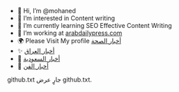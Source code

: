 - 👋 Hi, I’m @mohaned
- 👀 I’m interested in Content writing
- 🌱 I’m currently learning SEO Effective Content Writing
- 💞️ I’m working at <a href="https://arabdailypress.com/" title="موقع العرب دايلي بريس">arabdailypress.com</a>
- 🌍 Please Visit My profile <a href="https://arabdailypress.com/health/" title="your name">أخبار الصحة</a>
- ✨ <a href="https://arabdailypress.com/iraq/" title="post title">أخبار العراق</a>
- 🚀 <a href="https://arabdailypress.com/saudi/" title="post title">أخبار السعودية</a>
- 🙌 <a href="https://arabdailypress.com/art/" title="post title">أخبار الفن</a>

github.txt
جارٍ عرض github.txt.

<!---
howhowhow500/howhowhow500 is a ✨ special ✨ repository because its `README.md` (this file) appears on your GitHub profile.
You can click the Preview link to take a look at your changes.
--->
